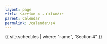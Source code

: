```yaml
---
layout: page
title: Section 4 - Calendar
parent: Calendar
permalink: /calendar/s4
---
```


{{ site.schedules | where: "name", "Section 4" }}